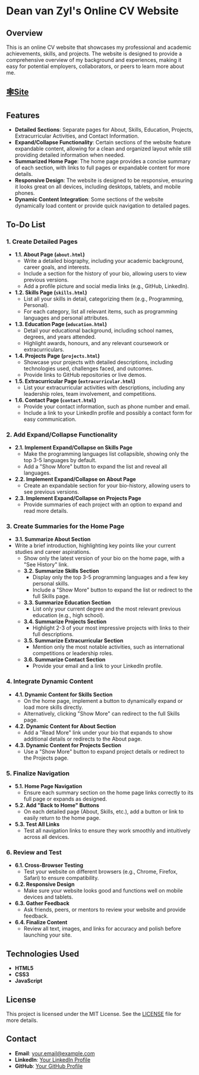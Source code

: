# **Dean van Zyl's Online CV Website**

## **Overview**

This is an online CV website that showcases my professional and academic achievements, skills, and projects. The website is designed to provide a comprehensive overview of my background and experiences, making it easy for potential employers, collaborators, or peers to learn more about me.

## [:spider_web:Site](https://zeldean.github.io)

## **Features**

- **Detailed Sections**: Separate pages for About, Skills, Education, Projects, Extracurricular Activities, and Contact Information.
- **Expand/Collapse Functionality**: Certain sections of the website feature expandable content, allowing for a clean and organized layout while still providing detailed information when needed.
- **Summarized Home Page**: The home page provides a concise summary of each section, with links to full pages or expandable content for more details.
- **Responsive Design**: The website is designed to be responsive, ensuring it looks great on all devices, including desktops, tablets, and mobile phones.
- **Dynamic Content Integration**: Some sections of the website dynamically load content or provide quick navigation to detailed pages.

## **To-Do List**

### **1. Create Detailed Pages**

- **1.1. About Page (`about.html`)**
  - Write a detailed biography, including your academic background, career goals, and interests.
  - Include a section for the history of your bio, allowing users to view previous versions.
  - Add a profile picture and social media links (e.g., GitHub, LinkedIn).
- **1.2. Skills Page (`skills.html`)**
  - List all your skills in detail, categorizing them (e.g., Programming, Personal).
  - For each category, list all relevant items, such as programming languages and personal attributes.
- **1.3. Education Page (`education.html`)**
  - Detail your educational background, including school names, degrees, and years attended.
  - Highlight awards, honours, and any relevant coursework or extracurriculars.
- **1.4. Projects Page (`projects.html`)**
  - Showcase your projects with detailed descriptions, including technologies used, challenges faced, and outcomes.
  - Provide links to GitHub repositories or live demos.
- **1.5. Extracurricular Page (`extracurricular.html`)**
  - List your extracurricular activities with descriptions, including any leadership roles, team involvement, and competitions.
- **1.6. Contact Page (`contact.html`)**
  - Provide your contact information, such as phone number and email.
  - Include a link to your LinkedIn profile and possibly a contact form for easy communication.

### **2. Add Expand/Collapse Functionality**

- **2.1. Implement Expand/Collapse on Skills Page**
  - Make the programming languages list collapsible, showing only the top 3-5 languages by default.
  - Add a "Show More" button to expand the list and reveal all languages.
- **2.2. Implement Expand/Collapse on About Page**
  - Create an expandable section for your bio-history, allowing users to see previous versions.
- **2.3. Implement Expand/Collapse on Projects Page**
  - Provide summaries of each project with an option to expand and read more details.

### **3. Create Summaries for the Home Page**

- **3.1. Summarize About Section**
- Write a brief introduction, highlighting key points like your current studies and career aspirations.
  - Show only the latest version of your bio on the home page, with a "See History" link.
  - **3.2. Summarize Skills Section**
    - Display only the top 3-5 programming languages and a few key personal skills.
    - Include a "Show More" button to expand the list or redirect to the full Skills page.
  - **3.3. Summarize Education Section**
    - List only your current degree and the most relevant previous education (e.g., high school).
  - **3.4. Summarize Projects Section**
    - Highlight 2-3 of your most impressive projects with links to their full descriptions.
  - **3.5. Summarize Extracurricular Section**
    - Mention only the most notable activities, such as international competitions or leadership roles.
  - **3.6. Summarize Contact Section**
    - Provide your email and a link to your LinkedIn profile.

### **4. Integrate Dynamic Content**

- **4.1. Dynamic Content for Skills Section**
  - On the home page, implement a button to dynamically expand or load more skills directly.
  - Alternatively, clicking "Show More" can redirect to the full Skills page.
- **4.2. Dynamic Content for About Section**
  - Add a "Read More" link under your bio that expands to show additional details or redirects to the About page.
- **4.3. Dynamic Content for Projects Section**
  - Use a "Show More" button to expand project details or redirect to the Projects page.

### **5. Finalize Navigation**

- **5.1. Home Page Navigation**
  - Ensure each summary section on the home page links correctly to its full page or expands as designed.
- **5.2. Add "Back to Home" Buttons**
  - On each detailed page (About, Skills, etc.), add a button or link to easily return to the home page.
- **5.3. Test All Links**
  - Test all navigation links to ensure they work smoothly and intuitively across all devices.

### **6. Review and Test**

- **6.1. Cross-Browser Testing**
  - Test your website on different browsers (e.g., Chrome, Firefox, Safari) to ensure compatibility.
- **6.2. Responsive Design**
  - Make sure your website looks good and functions well on mobile devices and tablets.
- **6.3. Gather Feedback**
  - Ask friends, peers, or mentors to review your website and provide feedback.
- **6.4. Finalize Content**
  - Review all text, images, and links for accuracy and polish before launching your site.

## **Technologies Used**

- **HTML5**
- **CSS3**
- **JavaScript**

## **License**

This project is licensed under the MIT License. See the [LICENSE](./LICENSE) file for more details.

## **Contact**

- **Email**: your.email@example.com
- **LinkedIn**: [Your LinkedIn Profile](https://www.linkedin.com/in/your-profile/)
- **GitHub**: [Your GitHub Profile](https://github.com/Zeldean)
